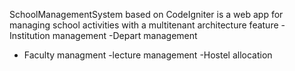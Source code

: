 SchoolManagementSystem based on CodeIgniter is a web app for managing school activities with a multitenant architecture
feature
-Institution management
-Depart management
- Faculty managment
-lecture management
-Hostel allocation
